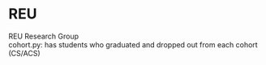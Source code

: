 # REU
REU Research Group<br/>
cohort.py: has students who graduated and dropped out from each cohort (CS/ACS)
